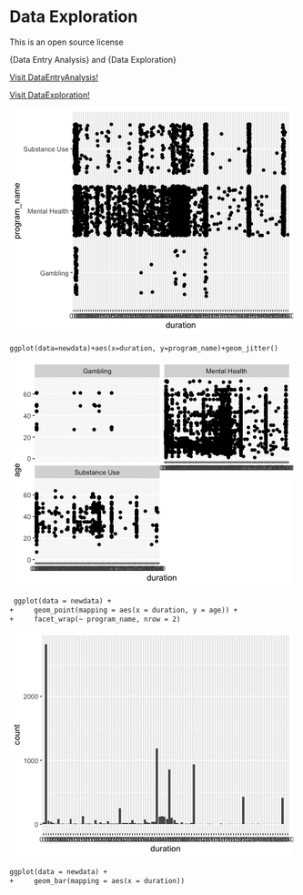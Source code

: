 # Data Exploration
This is an open source license

{Data Entry Analysis} and {Data Exploration} 

[Visit DataEntryAnalysis!](www.github.com)

[Visit DataExploration!](www.github.com)

![Plot 1](Rplot01.png)

```
ggplot(data=newdata)+aes(x=duration, y=program_name)+geom_jitter()
```

![Plot 2](Rplot02.png)

```
 ggplot(data = newdata) + 
+     geom_point(mapping = aes(x = duration, y = age)) + 
+     facet_wrap(~ program_name, nrow = 2)
```

![Plot 3](Rplot03.png)

```
ggplot(data = newdata) + 
+     geom_bar(mapping = aes(x = duration))
```
